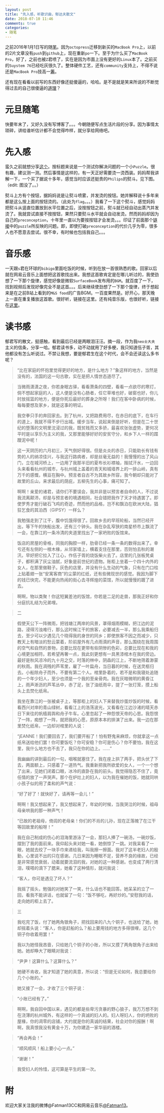 ```yaml
---
layout: post
title: "先入感，听歌识曲，郁达夫散文"
date: 2018-07-10 11:46
comments: true
categories: 
- 随笔
---
```


之前2016年1月1日写的随[笔](https://amzn.to/2KX6nDO)。因为`octopress`迁移到新买的`MacBook Pro`上，以前的2片文章没有`push`到`github`上，现在重新`po`一下。至于为什么买了`MacBook Pro`，好了，之前也被`Z`君喷了，实在是因为市面上没有更好的`Linux`本了。之前买的`Suystem 76`已经吃灰很久了。整体硬件工艺，还有`community`支持上，不得不说还是`MacBook Pro`技高一[筹](https://amzn.to/2KVYLS4)。

<!--more-->

还有现在看看以前写的东西好像还挺傻逼的，哈哈。是不是就是笑来所说的不断觉得过去的自己很傻逼的[道理](https://mp.weixin.qq.com/s/zWklsvrvXABurm8_vcXEyw)？

# 元旦随笔

快要年末了，又好久没有写博客了。。。今朝随便写点生活片段的分享。因为事情太琐碎，讲给谁听估计都不会觉得咋样，就分享给网络吧。

# 先入感

蛮久之前就想分享[这个](http://www.nytimes.com/interactive/2015/07/03/upshot/a-quick-puzzle-to-test-your-problem-solving.html)。按标题来说是一个测试你解决问题的一个小`Puzzle`。很有趣，建议测一测。然后事情是这样的，有一天正好需要烫一烫西装。妈妈帮我讲解一下，一个买了据说十多年，感觉当时应该还挺贵的`Philips`的熨斗。见下图。（edit: 图没了。。）

熨斗上方有个按钮，据妈妈说是让熨斗喷雾，并发烫的按钮。她并解释说十多年来都是这么按上面的按钮烫的。（此处为`flag`。。。）我看了一下这个熨斗，感觉妈妈把熨斗从竖直位置放到水平位置之后，没按按钮之前，熨斗就已经自动出蒸汽并发烫了。我就尝试直接不按按钮，果然只要熨斗水平就会自动发烫。然而妈妈却因为自己的`preconception`，十年里一直以为要按按钮才会发烫。。。印证了前面那个[链接](http://www.nytimes.com/interactive/2015/07/03/upshot/a-quick-puzzle-to-test-your-problem-solving.html)中的`puzzle`所反映的问题。即，即使打破`preconception`的代价几乎为零，很多人也不愿意去尝试。很不幸，有时候也包括我自己。。。

# 音乐感

一天跟`s`君在环球的`bibigo`里面吃饭的时候，听到在放一首很熟悉的歌。回家以后就在网易云音乐上面想把这首歌找出来。我想这首歌肯定是在哪儿听过的，我使劲想了一下那个旋律，感觉好像是微软`SurfaceBook`发布用的`BGM`。就百度了一下，找到视频后发现好像完全不是这首。。。后来继续使劲想了一下那个旋律，终于想起来是在之前B站上看到的`M&S food`的广告BGM。一百度果然是。好开心，那天晚上一直在重复播放这首歌。很好听，链接在这里。还有纯音乐版，也很好听，链接在[这里](http://music.163.com/#/song?id=34218195)。

# 读书感

郁君写的散文，挺感触，看到最后已经是两眼泪汪汪。摘一段，作为我`neo士大夫`主义的信条，分享一哈。郁君读书多，动不动就用了好多梗，我只知道伍子胥，其他都没有怎么听说过。不禁让我想，要是郁君生在这个时代，会不会还读这么多书呢？


> “比在家庭的怀抱里觉得更好的地方，是什么地方？”象这样的地方，当然是没有的，法国的这一句古歌，实在是把人情世态道尽了。

> 当微雨潇潇之夜，你若身眠古驿，看看萧条的四壁，看看一点欲尽的寒灯，倘不想起家庭的人，这人便是没有心肠者，任它草堆也好，破窑也好，你儿时放摇篮的地方，便是你死后最好的葬身之所呀！我们在客中卧病的时候，每每要想及家乡，就是这事的明证。

> 我空拳只手的奔回家去。到了杭州，又把路费用尽，在赤日的底下，在车行的道上，我就不得不步行出城。缓步当车，说起来倒是好听，但是在二十世纪的堕落的文明里沈浸过的我，既贫贱而又多骄，最喜欢张张虚势，更何况平时是以享乐为主义的我，又那里能够好好的安贫守分，和乡下人一样的蹀躞泥中呢！

> 这一天阴历的六月初三，天气倒好得很。但是炎炎的赤日，只能助长有钱有势的人的纳凉佳兴，与我这行路病者，却是丝毫无益的！我慢慢的出了风山门，立在城河桥上，一边用了我那半旧的夏布长衫襟袖，揩拭汗水，一边回头来看看杭州的城市，与杭州城上盖着的青天和城墙界上的一排山岭，真有万千的感慨，横亘在胸中。预言者自古不为其故乡所容，我今朝却只能对了故里的丘山，来求最后的荫庇，五柳先生的心事，痛可知了。

> 啊啊！亲爱的诸君，请你们不要误会，我并非是以预言者自命的人，不过说我流离颠沛，却是与预言者的境遇相同，社会错把我作了天才待遇罢了。即使罗秀才能行破石飞鸡的奇迹，然而他的品格，岂不和飘泊在欧洲大陆，猖狂乞食的其泊西（GIPSY）一样么？

> 我勉强走到了江干，腹中饥饿得很了。回故乡去的早班轮船，当然已经开出，等下午的快船出发，还有三个钟头。我在杂乱窄狭的南星桥市上飘流了一会，在靠江的一条冷清的夹道里找出了一家坍败的饭馆来。

> 饭店的房屋的骨格，同我的胸腔一样，肋骨已经一条一条的数得出来了。幸亏还有左侧的一根木椽，从邻家墙上，横着支住在那里，否则怕去秋的潮汛，早好把它拉入了江心，作伍子胥的烧饭柴火去了。店里的几张板凳桌子，都积满了灰尘油腻，好象是前世纪的遗物。账柜上坐着一个四十内外的女人，在那里做鞋子。灰色的店里，并没有什么生动的气象，只有在门口柱上贴着翅一张“安寓客商”的尘蒙的红纸，还有些微现世的感觉。我因为脚下的钱已快完，不能更向热闹的街心去寻辉煌的菜馆，所以就慢慢的踱了进去。

> 啊啊，物以类聚！你这短翼差池的饭馆，你若是二足的走兽，那我正好和你分庭抗礼结为兄弟哩。

> 二

> 假使天公下一阵微雨，把钱塘江两岸的风景，罩得烟雨模糊，把江边的泥路，浸得污浊难行，那么这时候江干的旅客，必要减去一半，那么我乘船归去，至少可以少遇见几个晓得我的身世的同乡；即使旅客不因之而减少，只教天上有暗淡的愁云蒙着，阶前屋外有几点雨滴的声音，那么围绕在我周围的空气和自然的景物，总要比现在更带有些阴惨的色彩，总要比现在和我的心境更加相符。若希望再奢一点，我此刻更想有一具黑漆棺木在我的旁边。最好是秋风凉冷的九十月之交，时落的林中，阴森的江上，不断地筛着渺蒙的秋雨。我在凋残的芦苇里，雇了一叶扁舟，当日暮的时候，在送灵柩归去。小船除舟子而外，不要有第二个人。棺里卧着的，若不是和我寝处追随的一个年少妇人，至少也须是一个我的至亲骨肉。我在灰暗微明的黄昏江上，雨声淅沥的芦苇丛中，赤了足，张了油纸雨伞，提了一张灯笼，摸上船头上去焚化纸帛。

> 我坐在靠江的一张被桌子上，等那柜上的妇人下来替我炒蛋炒饭的时候，看看西兴对岸的青山绿树，看看江上的浩荡波光，又看看在江边沙渚的晴天赤日下来往的帆樯肩舆和舟子牛车。心里忽起了一种怨恨天帝的心思。我怨恨了一阵，痴想了一阵，就把我的心愿，原原本本的排演了出来。我一边在那里焚化纸帛，一边却对棺里的人说：

> “jEANNE！我们要回去了，我们要开船了！怕有野鬼来麻烦，你就拿这一点纸帛送给他们罢！你可要饭吃？你可安稳？你可是伤心？你不要怕，我在这里，我什么地方也不去了，我只在你的边上。……”

> 我幽幽的讲到最后的一句，咽喉就塞住了。我在座上拱了两手，把头伏了下去，两面额上，只感着了一道热气。我重新把我所欲爱的女人，一个一个想了出来，见她们闭着口眼，冰冷的直卧在我的前头。我觉得隐忍不住了，竟任情的放了一声哭声。那个在炉灶上的妇人，以为我在催她的饭，她就同哄小孩子似的用了柔和的声气说：

> “好了好了！就快好了，请再等一会儿！”

> 啊啊！我又想起来了，我又想起来了，年幼的时候，当我哭泣的时候，祖母母亲哄我的那一种声气！

> “已故的老祖母，倚闾的老母亲！你们的不肖的儿孙，现在正落魄了在江干等回故里的船呀！”

> 我在自己制成的伤心的泪海里游泳了一会，那妇人捧了一碗汤，一碗炒饭，摆到了我的面前来。我仰起头来对她一看，她倒惊了一跳。对我呆看了一眼，她就去绞了一块手巾来递给我，叫我擦一擦面。我对了这半老妇人的殷勤，心里说不出的只在感谢。几日来因为睡眠不足，营养不良的缘故，已经是非常感觉衰弱，动着就要流泪的我，对她的这一种感谢。也变成了两行清泪，噗嗒的滴下了腮来，她看了这种情形，就问我说：

> “客人，你可是遇见了坏人？”

> 我摇了摇头，勉强的对她笑了一笑，什么话也不能回答。她呆呆的立了一回，看我不能讲话，也就留了一句：“饭不够吃，再好炒的。”安慰我的话，走向她的柜上去了。

> 三

> 我吃完了饭，付了她两角银角子，把找回来的八九个铜子，也送给了她，她却摇着头说：“客人，你是赶船的么？船上要用钱的地方多得很哩，这几个铜子你收着用罢！”

> 我以为她怪我吝啬，只给她几个铜子的小账，所以又摸了两角银角子出来给她。她却睁大了眼睛对我说：

> “尹尹！这算什么？这算什么？”

> 她硬不肯收，我才知道了她的真意，所以说：“但是无论如何，我总要给你几个小账的。”

> 她又接了一会，才收了三个铜子说：

> “小账已经有了。”

> 啊啊，我自回中国以来，遇见的都是些卑污贪暴的野心狼子，我万万想不到在浇薄的杭州城外，有这样的一个真诚的妇人的。妇人呀妇人，你的坍败的屋椽，你的凋零的店铺，大约就是你的真诚的结果，社会对你的报酬！啊啊，我真恨我没有黄金十万，为你建造一家华丽的酒楼。

> “再会再会！”

> “顺风顺风！船上要小心一点。”

> “谢谢！”

> 我受妇人的怜惜，这可算是平生的第一次。

# 附

欢迎大家关注我的微博@Fatman13CC和网易云音乐[@Fatman13](http://music.163.com/#/user/home?id=46037077)。

<br/>

<div id="amzn-assoc-ad-20352fc5-ee73-41f2-a0b0-a65c43f28b2b"></div><script async src="//z-na.amazon-adsystem.com/widgets/onejs?MarketPlace=US&adInstanceId=20352fc5-ee73-41f2-a0b0-a65c43f28b2b"></script>
